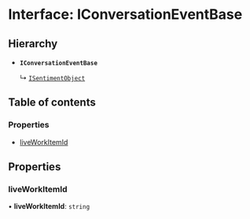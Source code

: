 # Interface: IConversationEventBase

## Hierarchy

-   **`IConversationEventBase`**

    ↳ [`ISentimentObject`](ISentimentObject.md)

## Table of contents

### Properties

-   [liveWorkItemId](IConversationEventBase.md#liveworkitemid)

## Properties

### liveWorkItemId

• **liveWorkItemId**: `string`


